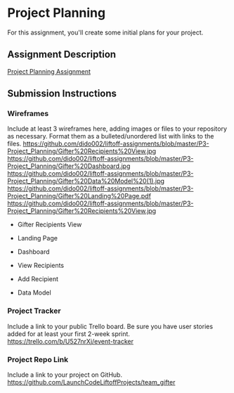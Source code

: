 # Project Planning
For this assignment, you'll create some initial plans for your project.

## Assignment Description
[Project Planning Assignment](https://education.launchcode.org/liftoff/modules/assignments/project-planning)

## Submission Instructions

### Wireframes

Include at least 3 wireframes here, adding images or files to your repository as necessary. Format them as a bulleted/unordered list with links to the files.
https://github.com/dido002/liftoff-assignments/blob/master/P3-Project_Planning/Gifter%20Recipients%20View.jpg
https://github.com/dido002/liftoff-assignments/blob/master/P3-Project_Planning/Gifter%20Dashboard.jpg
https://github.com/dido002/liftoff-assignments/blob/master/P3-Project_Planning/Gifter%20Data%20Model%20(1).jpg
https://github.com/dido002/liftoff-assignments/blob/master/P3-Project_Planning/Gifter%20Landing%20Page.pdf
https://github.com/dido002/liftoff-assignments/blob/master/P3-Project_Planning/Gifter%20Recipients%20View.jpg

* Gifter Recipients View





* Landing Page
* Dashboard
* View Recipients
* Add Recipient
* Data Model


### Project Tracker

Include a link to your public Trello board. Be sure you have user stories added for at least your first 2-week sprint.
https://trello.com/b/U527nrXj/event-tracker

### Project Repo Link

Include a link to your project on GitHub. https://github.com/LaunchCodeLiftoffProjects/team_gifter

